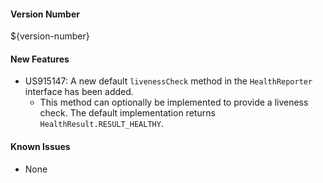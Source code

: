 #### Version Number
${version-number}

#### New Features
- US915147: A new default `livenessCheck` method in the `HealthReporter` interface has been added.  
  - This method can optionally be implemented to provide a liveness check. The default implementation returns 
    `HealthResult.RESULT_HEALTHY`.

#### Known Issues
- None
